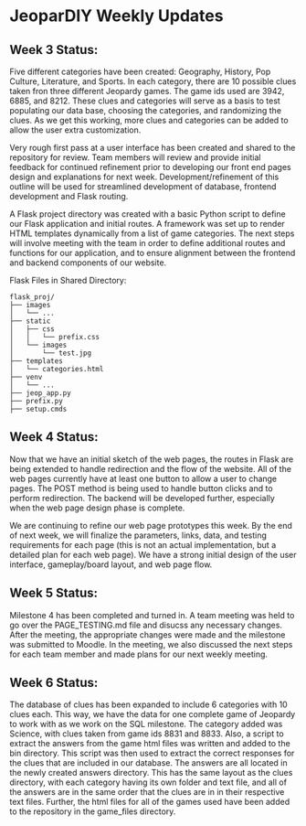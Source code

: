 # JeoparDIY Weekly Updates

## Week 3 Status:

Five different categories have been created: Geography, History, Pop Culture, Literature, and Sports. In each category, there are 10 possible clues taken fron three different Jeopardy games. The game ids used are 3942, 6885, and 8212. These clues and categories will serve as a basis to test populating our data base, choosing the categories, and randomizing the clues. As we get this working, more clues and categories can be added to allow the user extra customization.

Very rough first pass at a user interface has been created and shared to the repository for review. Team members will review and provide initial feedback for continued refinement prior to developing our front end pages design and explanations for next week. Development/refinement of this outline will be used for streamlined development of database, frontend development and Flask routing.

A Flask project directory was created with a basic Python script to define our Flask application and initial 
routes. A framework was set up to render HTML templates dynamically from a list of game categories. The next steps will involve meeting with the team in order to define additional routes and functions for our application, and to ensure alignment between the frontend and backend components of our website.

Flask Files in Shared Directory: 
```
flask_proj/
├── images
│   └── ...
├── static
│   ├── css
│   │   └── prefix.css
│   └── images
│       └── test.jpg
├── templates
│   └── categories.html
├── venv
│   └── ...
├── jeop_app.py
├── prefix.py
├── setup.cmds
```


## Week 4 Status:

Now that we have an initial sketch of the web pages, the routes in Flask are being extended to handle redirection and the flow of the website. All of the web pages currently have at least one button to allow a user to change pages. The POST method is being used to handle button clicks and to perform redirection. The backend will be developed further, especially when the web page design phase is complete. 

We are continuing to refine our web page prototypes this week. By the end of next week, we will finalize the parameters, links, data, and testing requirements for each page (this is not an actual implementation, but a detailed plan for each web page). We have a strong initial design of the user interface, gameplay/board layout, and web page flow.  

## Week 5 Status:

Milestone 4 has been completed and turned in. A team meeting was held to go over the PAGE_TESTING.md file and disucss any necessary changes. After the meeting, the appropriate changes were made and the milestone was submitted to Moodle. In the meeting, we also discussed the next steps for each team member and made plans for our next weekly meeting. 

## Week 6 Status:

The database of clues has been expanded to include 6 categories with 10 clues each. This way, we have the data for one complete game of Jeopardy to work with as we work on the SQL milestone. The category added was Science, with clues taken from game ids 8831 and 8833. Also, a script to extract the answers from the game html files was written and added to the bin directory. This script was then used to extract the correct responses for the clues that are included in our database. The answers are all located in the newly created answers directory. This has the same layout as the clues directory, with each category having its own folder and text file, and all of the answers are in the same order that the clues are in in their respective text files. Further, the html files for all of the games used have been added to the repository in the game_files directory. 


